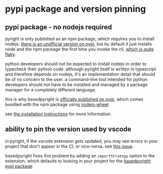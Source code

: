 # pypi package and version pinning

## pypi package - no nodejs required

pyright is only published as an npm package, which requires you to install nodejs. [there is an unofficial version on pypi](https://pypi.org/project/pyright/), but by default it just installs node and the npm package the first time you invoke the cli, [which is quite flaky](https://github.com/RobertCraigie/pyright-python/issues/231).

python developers should not be expected to install nodejs in order to typecheck their python code. although pyright itself is written in typescript and therefore depends on nodejs, it's an implementation detail that should be of no concern to the user. a command-line tool intended for python developers should not have to be installed and managed by a package manager for a completely different language.

this is why basedpyright is [officially published on pypi](https://pypi.org/project/basedpyright/), which comes bundled with the npm package using [nodejs-wheel](https://github.com/njzjz/nodejs-wheel).

see [the installation instructions](../installation/command-line-and-language-server.md#pypi-package-recommended) for more information.

## ability to pin the version used by vscode

in pyright, if the vscode extension gets updated, you may see errors in your project that don't appear in the CI, or vice-versa. see [this issue](https://github.com/microsoft/pylance-release/issues/5207).

basedpyright fixes this problem by adding an `importStrategy` option to the extension, which defaults to looking in your project for the [basedpyright pypi package](#pypi-package-no-nodejs-required).

